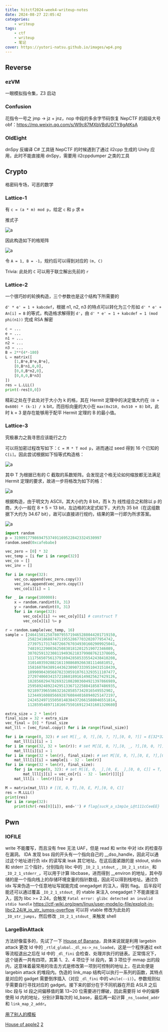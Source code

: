 ```yaml
---
title: hitctf2024-week4-writeup-notes
date: 2024-08-27 22:05:42
categories:
    - writeup
tags:
    - ctf
    - writeup
    - 笔记
cover: https://yutori-natsu.github.io/images/wp4.png
---
```


## Reverse

### ezVM

一眼模拟指令集，Z3 启动

### Confusion

花指令一号之 jmp -> jz + jnz，nop 中段的多余字节码恢复
NepCTF 的超级大号 obf：https://mp.weixin.qq.com/s/W9c87MXbVBdUOTY8gAtKsA

### OldEight

dnSpy 反编译 C# 工具链
NepCTF 的时候遇到了通过 il2cpp 生成的 Unity 应用，此时不能直接用 dnSpy，需要用 il2cppdumper 之类的工具

## Crypto

格密码专场，可恶的数学

### Lattice-1

有 `c = (a * m) mod p`，给定 `c` 和 `p` 求 `m`

推式子

![a](https://yutori-natsu.github.io/2024/08/27/hitctf2024-week4-writeup-notes/lattice1-1.png)

因此构造如下的格矩阵

![a](https://yutori-natsu.github.io/2024/08/27/hitctf2024-week4-writeup-notes/lattice1-2.png)

令 `A = 1, B = -1`，规约后可以得到对应的 `(m, C)`

Trivia: 此处的 `C` 可以用于联立解出先前的 `r`

### Lattice-2

一个很巧妙的轮换构造，三个参数也是这个结构下所需要的

`d' * e' = 1 + kabcdef`，根据 n1, n2, n3 的特点可以转化为三个形如 `d' * e' + An[i] = B` 的等式，构造格求解得到 `d'`，由 `d' * e' = 1 + kabcdef = 1 (mod phi(n1))` 完成 RSA 解密

```python
c = ...
e = ...
n1 = ...
n2 = ...
n3 = ...
B = 2**(4*-180)
L = matrix([
    [1,B*e,B*e,B*e],
    [0,B*n1,0,0],
    [0,0,B*n2,0],
    [0,0,0,B*n3]
])
res = L.LLL()
print(-res[0,0])
```

精彩之处在于此处对于大小为 k 的格，其在 Hermit 定理中的决定值大约在 `(B + 0x600) * (k-1) / k` bit，而目标向量的大小在 `max(0x210, 0x510 + B)` bit，此时 k = 3 是存在能够用于配平 Hermit 定理的 B 的最小值。

### Lattice-3

究极暴力之我寻思应该能行之力

可以将加密过程改写如下：`C = M * T mod p`，进而通过 seed 得到 16 个已知的 `C[i]`。因此尝试根据如下恒等式构造格：

![a](https://yutori-natsu.github.io/2024/08/27/hitctf2024-week4-writeup-notes/lattice3-1.png)

其中 T 为根据已有的 C 截取的系数矩阵。会发现这个格无论如何缩放都无法满足 Hermit 定理的要求，故进一步将格改为如下的格：

![a](https://yutori-natsu.github.io/2024/08/27/hitctf2024-week4-writeup-notes/lattice3-2.png)

根据构造，由于明文为 ASCII，其大小约为 8 bit，而 k 为 线性组合之和除以 p 的商，大小一般在 8 + 5 = 13 bit，左边格的决定式如下，大约为 35 bit（在这组数据下大约为 34.67 bit），故可以直接进行规约，结果的第一行即为所求答案。

![a](https://yutori-natsu.github.io/2024/08/27/hitctf2024-week4-writeup-notes/lattice3-3.png)

```python
import random
p = 319091779869475374911695228423324530997
random.seed(0xcafebabe)

vec_zero = [0] * 32
vec_temp = [i for i in range(32)]
vec_co = []
vec_inv = []

for i in range(32):
    vec_co.append(vec_zero.copy())
    vec_inv.append(vec_zero.copy())
    vec_co[i][i] = 1

for _ in range(100000):
    x = random.randint(0, 31)
    y = random.randint(0, 31)
    for i in range(32):
        vec_co[x][i] += vec_co[y][i] # construct T
        vec_co[x][i] %= p

r = random.sample(vec_temp, 16)
sample = [246415812587807955719465288044201719150, 
          25823418688747119552867703202077954742, 
          273975173174872667670349301602909925041, 
          74819122900362508301812012519072346089, 
          307025913230811949362183799087621378605, 
          111756507561379169428585335542438410208, 
          31014035928821611988689266381114681052, 
          158160784389144362309073339510431518439, 
          189909043056878233059107613293511107477, 
          272974060341572186018916149825627429126, 
          182856029478269321082003604921397866989, 
          259589248922429513367122588418587486935, 
          92189739655863216285857342016549552902, 
          123449160885669287608440168940251472197, 
          242452497155050148384372661588046551814, 
          112859548971181667550169123431601320680]

extra_size = 2 * len(r)
final_size = 32 + extra_size
vec_final = [0] * final_size
mat_lll = [vec_final.copy() for i in range(final_size)]

for i in range(0, 32): # set M[[_, 0, ?],[0, ?, ?],[0, 0, ?]] = E[32*32]
    mat_lll[i][i] = 1
for i in range(32, 32 + len(r)): # set M[[E, 0, ?],[0, _, ?],[0, 0, ?]] = E[16*16]
    mat_lll[i][i] = 1
for i in range(32 + len(r), final_size): # set M[[E, 0, ?],[0, E, ?],[0, 0, _]] = C
    mat_lll[i][i] = sample[i - 32 - len(r)]
for i in range(32 + len(r), final_size):
    for j in range(0, 32): # set M[[E, 0, _],[0, E, _],[0, 0, C]] = T, P
        mat_lll[j][i] = vec_co[r[i - 32 - len(r)]][j]
    mat_lll[i - len(r)][i] = p

M = matrix(mat_lll) # [[E, 0, T],[0, E, P],[0, 0, C]]
res = M.LLL()
print(res)
for i in range(32):
    print(chr(-res[0][i]), end='') # flag{sucH_a_s1mp1e_L@t111cCeeEE}
```

## Pwn

### IOFILE

write 不能覆写，而且没有 free 无法 UAF，但是 read 和 write 中对 idx 的检查存在漏洞。
IDA 发现 bss 段的开头有一个指向自己的 __dso_handle，因此可以通过这个地址进行负 idx 的读写来 leak 其它地址。在这后面紧跟的是 stdout, stdin 和 stderr 三个指针，分别指向 libc 中的 `_IO_2_1_stdout_`, `_IO_2_1_stdin_` 和 `_IO_2_1_stderr_`，可以用于计算 libcbase，进而得到 __environ 的地址，其中存储的是一个指向栈上的存储环境变量的指针数组，因此可以得到栈地址。通过负 idx 写来伪造一个任意地址写就能完成 onegadget 的注入，得到 flag。
后半段可能还可以通过覆盖 `_IO_2_1_stdout_` 的 vtable 来注入 onegadget？不能直接注入，因为 libc >= 2.24，会触发 `Fatal error: glibc detected an invalid stdio handle`
https://ctf-wiki.org/pwn/linux/user-mode/io-file/exploit-in-libc2.24/#_io_str_jumps-overflow
可以将 vtable 修改为此处的 `_IO_str_jumps`，然后修改 `_IO_2_1_stdout_` 来触发 shell

### LargeBinAttack

方法好像蛮多的，先试了一下 [House of Banana](https://xz.aliyun.com/t/12876)，具体来说就是利用 largebin attack 更改 ld 中的 `_rtld_global._dl_ns->_ns_loaded`，这是一个程序通过 exit 等流程退出之后在 ld 中的 `_dl_fini` 会检查、处理并执行的链表。正常情况下，这个链表一共有四项，其第 1、2、4 项位于 ld 段内，第 3 项位于 mmap 出的段内，这意味着最常用的攻击方式是修改第一项到可控制的地址上，在此处便是 largebin attack 的堆段内。伪造的 link_map 结构可以执行一系列的函数，其特点是对应的 gadget 需要倒序插入（对应 `_dl_fini` 中的 `while(--i)`）。参数规则似乎需要自行寻找对应的 gadget。接下来的部分在于不同机器在开启 ASLR 之后 libc 段与 ld 段之间偏移值的第 13~20 位需要进行爆破，因此需要将 ld 中的偏移使用 ld 内的地址，分别计算每次的 ld_base，最后再一起计算 `_ns_loaded_addr` 和 `link_map_2_addr`。

[用了别人的模板](https://www.hkbinbin.fun/2023/10/06/house-of-banana/)

[House of apple2](https://roderickchan.github.io/zh-cn/house-of-apple-%E4%B8%80%E7%A7%8D%E6%96%B0%E7%9A%84glibc%E4%B8%ADio%E6%94%BB%E5%87%BB%E6%96%B9%E6%B3%95-2/)
[2](https://zikh26.github.io/posts/19609dd.html#house-of-apple2)
